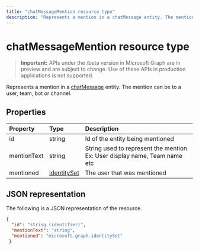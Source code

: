 ---title: "chatMessageMention resource type"description: "Represents a mention in a chatMessage entity. The mention can be to a user, team, bot or channel. "---# chatMessageMention resource type

> **Important:** APIs under the /beta version in Microsoft Graph are in preview and are subject to change. Use of these APIs in production applications is not supported.

Represents a mention in a [chatMessage](chatmessage.md) entity. The mention can be to a user, team, bot or channel. 

## Properties
| Property	   | Type	|Description|
|:---------------|:--------|:----------|
|id|string|Id of the entity being mentioned|
|mentionText|string|String used to represent the mention Ex: User display name, Team name etc|
|mentioned|[identitySet](identityset.md)|The user that was mentioned|

## JSON representation

The following is a JSON representation of the resource.

<!-- {
  "blockType": "resource",
  "baseType": "microsoft.graph.entity",
  "@odata.type": "microsoft.graph.chatMessageMention"
}-->

```json
{
  "id": "string (identifier)",
  "mentionText": "string",
  "mentioned": "microsoft.graph.identitySet"
 }

```

<!-- uuid: 8fcb5dbc-d5aa-4681-8e31-b001d5168d79
2015-10-25 14:57:30 UTC -->
<!-- {
  "type": "#page.annotation",
  "description": "chat mention resource",
  "keywords": "",
  "section": "documentation",
  "tocPath": ""
}-->
